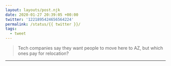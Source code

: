 ```yaml
---
layout: layouts/post.njk
date: 2020-01-27 20:39:05 +00:00
twitter: '1221895424656564224'
permalink: /status/{{ twitter }}/
tags: 
  - tweet
---
```


> Tech companies say they want people to move here to AZ, but which ones pay for relocation?

---

